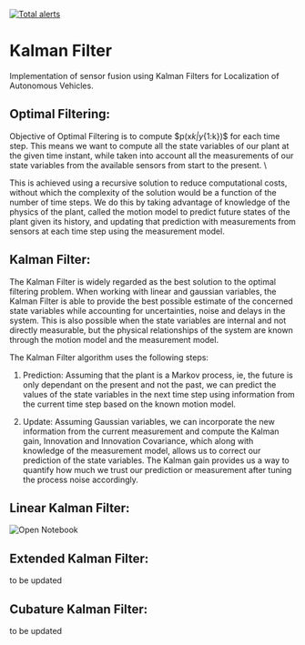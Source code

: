 [![Total alerts](https://img.shields.io/lgtm/alerts/g/raghuramshankar/kalman-filter-localization.svg?logo=lgtm&logoWidth=18)](https://lgtm.com/projects/g/raghuramshankar/kalman-filter-localization/alerts/)

# Kalman Filter

Implementation of sensor fusion using Kalman Filters for Localization of Autonomous Vehicles.

## Optimal Filtering:

Objective of Optimal Filtering is to compute \$p(x*k|y*{1:k})\$ for each time step. This means we want to compute all the state variables of our plant at the given time instant, while taken into account all the measurements of our state variables from the available sensors from start to the present. \

This is achieved using a recursive solution to reduce computational costs, without which the complexity of the solution would be a function of the number of time steps. We do this by taking advantage of knowledge of the physics of the plant, called the motion model to predict future states of the plant given its history, and updating that prediction with measurements from sensors at each time step using the measurement model.

## Kalman Filter:

The Kalman Filter is widely regarded as the best solution to the optimal filtering problem. When working with linear and gaussian variables, the Kalman Filter is able to provide the best possible estimate of the concerned state variables while accounting for uncertainties, noise and delays in the system. This is also possible when the state variables are internal and not directly measurable, but the physical relationships of the system are known through the motion model and the measurement model. 

The Kalman Filter algorithm uses the following steps:

1. Prediction: 
   Assuming that the plant is a Markov process, ie, the future is only dependant on the present and not the past, we can predict the values of the state variables in the next time step using information from the current time step based on the known motion model.

2. Update: 
    Assuming Gaussian variables, we can incorporate the new information from the current measurement and compute the Kalman gain, Innovation and Innovation Covariance, which along with knowledge of the measurement model, allows us to correct our prediction of the state variables. The Kalman gain provides us a way to quantify how much we trust our prediction or measurement after tuning the process noise accordingly.
    
## Linear Kalman Filter:

![Open Notebook](https://github.com/raghuramshankar/kalman-filter-localization/blob/master/jupyter/KF-CA-Linear.ipynb)

## Extended Kalman Filter:

to be updated

## Cubature Kalman Filter:

to be updated

